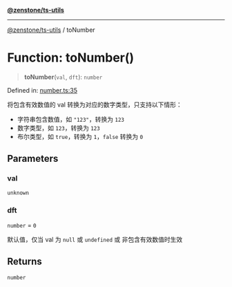 [**@zenstone/ts-utils**](../README.md)

***

[@zenstone/ts-utils](../globals.md) / toNumber

# Function: toNumber()

> **toNumber**(`val`, `dft`): `number`

Defined in: [number.ts:35](https://github.com/janpoem/ts-utils/blob/4facee14310dda7258a7321b86b7470b497dc0e0/src/number.ts#L35)

将包含有效数值的 val 转换为对应的数字类型，只支持以下情形：

- 字符串包含数值，如 `"123"`，转换为 `123`
- 数字类型，如 `123`，转换为 `123`
- 布尔类型，如 `true`，转换为 `1`，`false` 转换为 `0`

## Parameters

### val

`unknown`

### dft

`number` = `0`

默认值，仅当 val 为 `null` 或 `undefined` 或 非包含有效数值时生效

## Returns

`number`
